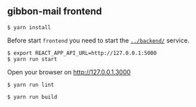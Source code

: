 ## gibbon-mail frontend

```
$ yarn install
```

Before start `frontend` you need to start the [`../backend/`](../backend/) service.

```
$ export REACT_APP_API_URL=http://127.0.0.1:5000
$ yarn run start
```

Open your browser on http://127.0.0.1.3000


```
$ yarn run lint
```

```
$ yarn run build
```